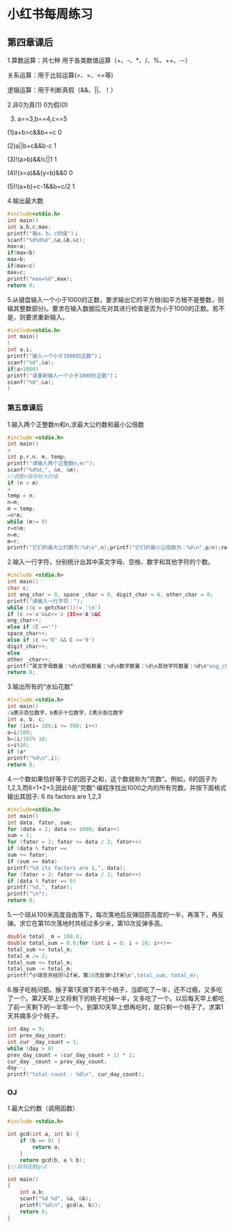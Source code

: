 # 小红书每周练习

## 第四章课后

1.算数运算：共七种 用于各类数值运算（+、-、*、/、%、++、--）

   关系运算：用于比较运算(>、=、<=等)

   逻辑运算：用于判断真假（&&、||、！）

2.非0为真(1) 0为假(0)

3. a==3,b==4,c==5

(1)a+b>c&&b==c                   0               

(2)a||b+c&&b-c                    1

(3)!(a>b)&&!c||1                   1

(4)!(x=a)&&(y=b)&&0            0

(5)!(a+b)+c-1&&b+c/2           1

4.输出最大数

```c
#include<stdio.h>
int main()
int a,b,c,max;
printf("输a，b，c的值")；
scanf("%d%d%d",&a,&b,&c);
max=a;
if(max<b)
max=b;
if(max<c)
max=c;
printf("max=%d",max);
return 0;
```

5.从键盘输入一个小于1000的正数，要求输出它的平方根(如平方根不是整数，则输其整数部分)。要求在输入数据后先对其进行检查是否为小于1000的正数。若不是，则要求重新输入。

```c
#include<stdio.h>
int main()
(
int a,i;
printf("输入一个小于1000的正数")；
scanf("%d",&a);
if(a>1000)
printf("请重新输入一个小于1000的正数")；
scanf("%d",&a);
)

```

### 第五章课后

1.输入两个正整数m和n,求最大公约数和最小公倍数

```c
#include <stdio.h>
int main()
<
int p,r,n, m, temp;
printf("请输入两个正整数n,m:");
scanf("%d%d,", &n, &m);
//调整n保存较大的值
if (n < m)
<
temp = n;
n=m;
m = temp;
=n*m;
while (m!= 0)
r=n%m;
n=m;
m=r;
printf("它们的最大公约数为:%d\n",n);printf("它们的最小公倍数为：%d\n",p/n);return 0;
```

2.输入一行字符，分别统计出其中英文字母、空格、数字和其他字符的个数。

```c
#include <stdio.h>
int main()
char c;
int eng_char = 0, space _char = 0, digit_char = 0, other_char = 0;
printf("请输入一行字符：");
while ((c = getchar())!= '\n')
if (c >='a'&&c<='z |IC>='A'&&C
eng_char++;
else if (C =='')
space_char++;
else if (c >='0' && C <='9')
digit_char++;
else
other _char++;
printf(“英文字母数量：%d\n空格数量：%d\n数字数量：%d\n其他字符数量：%d\n"eng_char, space_char, digit_char, other_char);
return 0;
```

3.输出所有的“水仙花数”

```c
#include <stdio.h>
int main()
/a表示百位数字，b表示十位数字，C表示各位数字
int a, b, c;
for (inti= 100;i <= 999; i++)
a=i/100;
b=(i/10)% 10;
c=i%10;
if (a*
printf("%d\n",i);
return 0;
```

4.一个数如果恰好等于它的因子之和，这个数就称为“完数”。例如，6的因子为1,2,3,而6=1+2+3,因此6是“完数”·编程序找出1000之内的所有完数，并按下面格式输出其因子: 6 its factors are 1,2,3

```c
#include<stdio.h>
int main()
int data, fator, sum;
for (data = 2; data <= 1000; data++)
sum = 1;
for (fator = 2; fator <= data / 2; fator++)
if (data % fator ==
sum += fator;
if (sum == data)
printf("%d its factors are 1,", data);
for (fator = 2; fator <= data / 2; fator++)
if (data % fator == 0)
printf("%d,", fator);
printf("\n");
return 0;
```

5.一个球从100米高度自由落下，每次落地后反弹回原高度的一半，再落下，再反弹。求它在第10次落地时共经过多少米，第10次反弹多高。

```c
double total _m = 100.0;
double total_sum = 0.0;for (int i = 0; i < 10; i++)一
total_sum += total_m;
total_m /= 2;
total_sum += total_m;
total_sum -= total_m;
printf(“小球总共经历%If米，第10次反弹%If米\n",total_sum, total_m);
```

6.猴子吃桃问题。猴子第1天摘下若干个桃子，当即吃了一半，还不过瘾，又多吃了一个。第2天早上又将剩下的桃子吃掉一半，又多吃了一个。以后每天早上都吃了前一天剩下的一半零一个。到第10天早上想再吃时，就只剩一个桃子了。求第1天共摘多少个桃子。

```c
int day = 9;
int prev_day_count;
int cur _day_count = 1;
while (day > 0)
prev_day_count = (cur_day_count + 1) * 2;
cur_day _count = prev_day_count;
day--;
printf("total count : %d\n", cur_day_count);
```

### OJ

1.最大公约数（调用函数）

```c
#include <stdio.h>

int gcd(int a, int b) {
    if (b == 0) {
        return a;
    }
    return gcd(b, a % b);
}//调用函数gcd

int main() 
{
	int a,b;
    scanf("%d %d", &a, &b);
    printf("%d\n", gcd(a, b));
    return 0;
}
```

